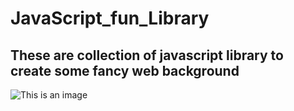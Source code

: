 # JavaScript_fun_Library

## These are collection of javascript library to create some fancy web background

![This is an image]()
